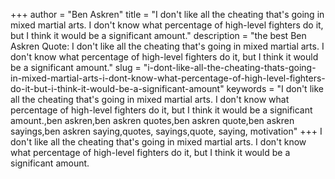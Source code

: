 +++
author = "Ben Askren"
title = "I don't like all the cheating that's going in mixed martial arts. I don't know what percentage of high-level fighters do it, but I think it would be a significant amount."
description = "the best Ben Askren Quote: I don't like all the cheating that's going in mixed martial arts. I don't know what percentage of high-level fighters do it, but I think it would be a significant amount."
slug = "i-dont-like-all-the-cheating-thats-going-in-mixed-martial-arts-i-dont-know-what-percentage-of-high-level-fighters-do-it-but-i-think-it-would-be-a-significant-amount"
keywords = "I don't like all the cheating that's going in mixed martial arts. I don't know what percentage of high-level fighters do it, but I think it would be a significant amount.,ben askren,ben askren quotes,ben askren quote,ben askren sayings,ben askren saying,quotes, sayings,quote, saying, motivation"
+++
I don't like all the cheating that's going in mixed martial arts. I don't know what percentage of high-level fighters do it, but I think it would be a significant amount.
